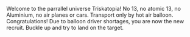 Welcome to the parrallel universe Triskatopia!  No 13, no atomic 13, no Aluminium, no air planes or cars.  Transport only by hot air balloon.
Congratulations! Due to balloon driver shortages, you are now the new recruit.  Buckle up and try to land on the target.
